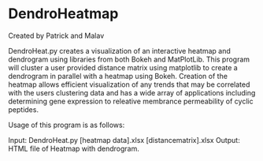 # DendroHeatmap

Created by Patrick and Malav

DendroHeat.py creates a visualization of an interactive heatmap and dendrogram using libraries from both Bokeh and MatPlotLib.
This program will cluster a user provided distance matrix using matplotlib to create a dendrogram in parallel with a heatmap using Bokeh. Creation of the heatmap allows efficient visualization of any trends that may be correlated with the users clustering data and has a wide array of applications including determining gene expression to releative membrance permeability of cyclic peptides. 

Usage of this program is as follows:

Input: DendroHeat.py [heatmap data].xlsx [distancematrix].xlsx
Output: HTML file of Heatmap with dendrogram.
